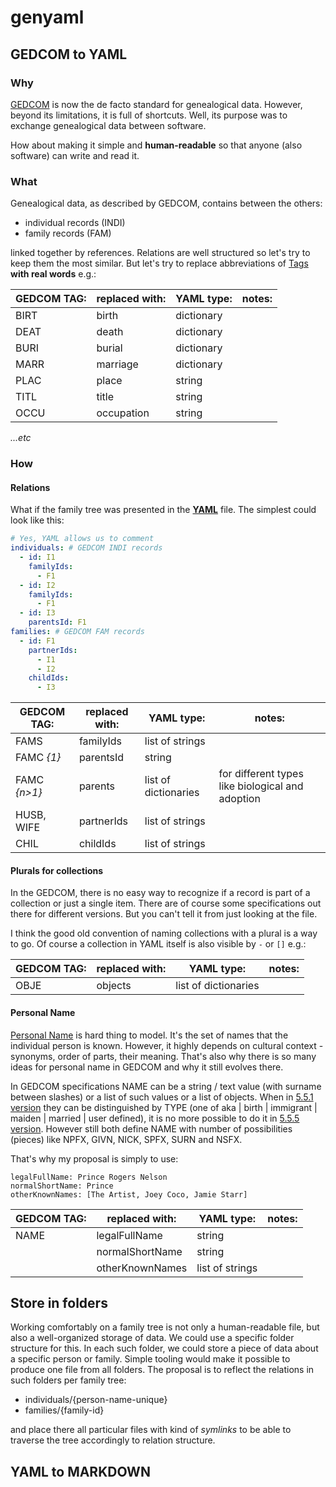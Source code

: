 # genyaml

## GEDCOM to YAML

### Why
[GEDCOM](https://en.wikipedia.org/wiki/GEDCOM) is now the de facto standard for genealogical data. However, beyond its limitations, it is full of shortcuts. Well, its purpose was to exchange genealogical data between software.

How about making it simple and **human-readable** so that anyone (also software) can write and read it.

### What
Genealogical data, as described by GEDCOM, contains between the others:

- individual records (INDI)
- family records (FAM)

linked together by references. Relations are well structured so let's try to keep them the most similar. But let's try to replace abbreviations of [Tags](http://wiki-en.genealogy.net/GEDCOM-Tags) **with real words** e.g.:

| GEDCOM TAG: | replaced with: | YAML type:           | notes: |
|-------------|----------------|----------------------|--------|
| BIRT        | birth          | dictionary           |        |
| DEAT        | death          | dictionary           |        |
| BURI        | burial         | dictionary           |        |
| MARR        | marriage       | dictionary           |        |
| PLAC        | place          | string               |        |
| TITL        | title          | string               |        |
| OCCU        | occupation     | string               |        |

_...etc_

### How
#### Relations
What if the family tree was presented in the **[YAML](https://en.wikipedia.org/wiki/YAML)** file. The simplest could look like this:

```yaml
# Yes, YAML allows us to comment
individuals: # GEDCOM INDI records
  - id: I1
    familyIds: 
      - F1
  - id: I2
    familyIds: 
      - F1
  - id: I3
    parentsId: F1
families: # GEDCOM FAM records
  - id: F1
    partnerIds: 
      - I1
      - I2
    childIds: 
      - I3
```

| GEDCOM TAG:  | replaced with: | YAML type:           | notes:                                           |
|--------------|----------------|----------------------|--------------------------------------------------|
| FAMS         | familyIds      | list of strings      |                                                  |
| FAMC _{1}_   | parentsId      | string               |                                                  |
| FAMC _{n>1}_ | parents        | list of dictionaries | for different types like biological and adoption |
| HUSB, WIFE   | partnerIds     | list of strings      |                                                  |
| CHIL         | childIds       | list of strings      |                                                  |

#### Plurals for collections
In the GEDCOM, there is no easy way to recognize if a record is part of a collection or just a single item. There are of course some specifications out there for different versions. But you can't tell it from just looking at the file.

I think the good old convention of naming collections with a plural is a way to go. Of course a collection in YAML itself is also visible by `-` or `[]` e.g.:

| GEDCOM TAG: | replaced with: | YAML type:           | notes: |
|-------------|----------------|----------------------|--------|
| OBJE        | objects        | list of dictionaries |        |

#### Personal Name
[Personal Name](https://en.wikipedia.org/wiki/Personal_name) is hard thing to model. It's the set of names that the individual person is known. However, it highly depends on cultural context - synonyms, order of parts, their meaning. That's also why there is so many ideas for personal name in GEDCOM and why it still evolves there.

In GEDCOM specifications NAME can be a string / text value (with surname between slashes) or a list of such values or a list of objects. When in [5.5.1 version](https://www.tamurajones.net/GEDCOM/GEDCOM551.pdf) they can be distinguished by TYPE (one of aka | birth | immigrant | maiden | married | user defined), it is no more possible to do it in [5.5.5 version](https://www.tamurajones.net/GEDCOM/GEDCOM55Plus.pdf). However still both define NAME with number of possibilities (pieces) like NPFX, GIVN, NICK, SPFX, SURN and NSFX. 

That's why my proposal is simply to use:

```
legalFullName: Prince Rogers Nelson
normalShortName: Prince
otherKnownNames: [The Artist, Joey Coco, Jamie Starr]
```

| GEDCOM TAG: | replaced with:  | YAML type:           | notes: |
|-------------|-----------------|----------------------|--------|
| NAME        | legalFullName   | string               |        |
|             | normalShortName | string               |        |
|             | otherKnownNames | list of strings      |        |

## Store in folders
Working comfortably on a family tree is not only a human-readable file, but also a well-organized storage of data. We could use a specific folder structure for this. In each such folder, we could store a piece of data about a specific person or family. Simple tooling would make it possible to produce one file from all folders. The proposal is to reflect the relations in such folders per family tree:

- individuals/{person-name-unique}
- families/{family-id}

and place there all particular files with kind of _symlinks_ to be able to traverse the tree accordingly to relation structure.

## YAML to MARKDOWN
